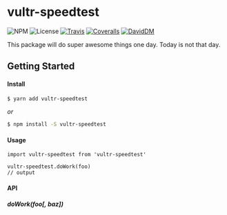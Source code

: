 vultr-speedtest
================

![NPM](https://img.shields.io/npm/v/vultr-speedtest.svg)
![License](https://img.shields.io/npm/l/vultr-speedtest.svg)
[![Travis](https://img.shields.io/travis/caseyWebb/vultr-speedtest.svg)](https://travis-ci.org/caseyWebb/vultr-speedtest)
[![Coveralls](https://coveralls.io/repos/github/caseyWebb/vultr-speedtest/badge.svg?branch=master)](https://coveralls.io/github/caseyWebb/vultr-speedtest?branch=master)
[![DavidDM](https://img.shields.io/david/caseyWebb/vultr-speedtest.svg)](https://david-dm.org/caseyWebb/vultr-speedtest)

This package will do super awesome things one day. Today is not that day.

## Getting Started

#### Install

```bash
$ yarn add vultr-speedtest
```

_or_

```bash
$ npm install -S vultr-speedtest
```

#### Usage

```
import vultr-speedtest from 'vultr-speedtest'

vultr-speedtest.doWork(foo)
// output
```

#### API

##### doWork(foo[, baz])
